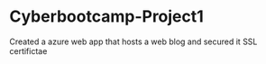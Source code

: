 # Cyberbootcamp-Project1
Created a azure web app that hosts a web blog and secured it SSL certifictae 
